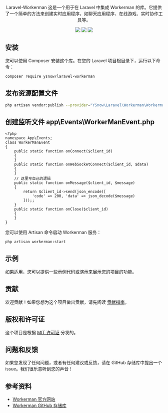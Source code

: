 <p align="center">
    Laravel-Workerman
    这是一个用于在 Laravel 中集成 Workerman 的库。它提供了一个简单的方法来创建实时应用程序，如聊天应用程序、在线游戏、实时协作工具等。
</a>
<p align="center">
    <a><img src="https://img.shields.io/badge/php-7.1+-59a9f8.svg?style=flat" /></a> 
    <a><img src="https://img.shields.io/badge/laravel-9.0+-59a9f8.svg?style=flat" ></a>
    <a><img src="https://img.shields.io/packagist/dt/ysnow/laravel-workerman.svg?style=flat-square"></a>
</p>

## 安装

您可以使用 Composer 安装这个库。在您的 Laravel 项目根目录下，运行以下命令：

```bash
composer require ysnow/laravel-workerman
```

## 发布资源配置文件
```bash
php artisan vendor:publish --provider="YSnow\Laravel\Workerman\WorkermanServiceProvider"
```
## 创建监听文件 app\Events\WorkerManEvent.php
~~~
<?php
namespace App\Events;
class WorkerManEvent
{
    public static function onConnect($client_id)
    {
    }
    public static function onWebSocketConnect($client_id, $data)
    {
    }
    // 这里写自己的逻辑
    public static function onMessage($client_id, $message)
    {
        return $client_id->send(json_encode([
            'code' => 200, 'data' => json_decode($message)
        ]));;
    }
    public static function onClose($client_id)
    {
    }
}
~~~
您可以使用 Artisan 命令启动 Workerman 服务：

```bash
php artisan workerman:start
```

## 示例

如果适用，您可以提供一些示例代码或演示来展示您的项目的功能。

## 贡献

欢迎贡献！如果您想为这个项目做出贡献，请先阅读 [贡献指南](CONTRIBUTING.md)。

## 版权和许可证

这个项目是根据 [MIT 许可证](LICENSE.md) 分发的。

## 问题和反馈

如果您发现了任何问题，或者有任何建议或反馈，请在 GitHub 存储库中提出一个 issue。我们很乐意听到您的声音！

## 参考资料 
- [Workerman 官方网站](http://www.workerman.net/)
- [Workerman GitHub 存储库](https://github.com/walkor/Workerman) 
